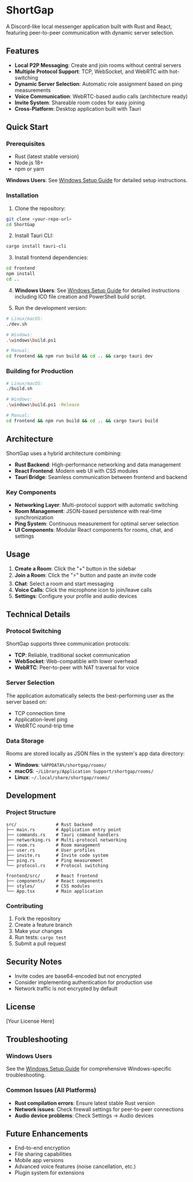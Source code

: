 # ShortGap

A Discord-like local messenger application built with Rust and React, featuring peer-to-peer communication with dynamic server selection.

## Features

- **Local P2P Messaging**: Create and join rooms without central servers
- **Multiple Protocol Support**: TCP, WebSocket, and WebRTC with hot-switching
- **Dynamic Server Selection**: Automatic role assignment based on ping measurements
- **Voice Communication**: WebRTC-based audio calls (architecture ready)
- **Invite System**: Shareable room codes for easy joining
- **Cross-Platform**: Desktop application built with Tauri

## Quick Start

### Prerequisites
- Rust (latest stable version)
- Node.js 18+
- npm or yarn

**Windows Users**: See [Windows Setup Guide](windows/README.md) for detailed setup instructions.

### Installation

1. Clone the repository:
```bash
git clone <your-repo-url>
cd ShortGap
```

2. Install Tauri CLI:
```bash
cargo install tauri-cli
```

3. Install frontend dependencies:
```bash
cd frontend
npm install
cd ..
```

4. **Windows Users**: See [Windows Setup Guide](windows/README.md) for detailed instructions including ICO file creation and PowerShell build script.

5. Run the development version:
```bash
# Linux/macOS:
./dev.sh

# Windows:
.\windows\build.ps1

# Manual:
cd frontend && npm run build && cd .. && cargo tauri dev
```

### Building for Production

```bash
# Linux/macOS:
./build.sh

# Windows:
.\windows\build.ps1 -Release

# Manual:
cd frontend && npm run build && cd .. && cargo tauri build
```

## Architecture

ShortGap uses a hybrid architecture combining:
- **Rust Backend**: High-performance networking and data management
- **React Frontend**: Modern web UI with CSS modules
- **Tauri Bridge**: Seamless communication between frontend and backend

### Key Components

- **Networking Layer**: Multi-protocol support with automatic switching
- **Room Management**: JSON-based persistence with real-time synchronization
- **Ping System**: Continuous measurement for optimal server selection
- **UI Components**: Modular React components for rooms, chat, and settings

## Usage

1. **Create a Room**: Click the "+" button in the sidebar
2. **Join a Room**: Click the "⚡" button and paste an invite code
3. **Chat**: Select a room and start messaging
4. **Voice Calls**: Click the microphone icon to join/leave calls
5. **Settings**: Configure your profile and audio devices

## Technical Details

### Protocol Switching
ShortGap supports three communication protocols:
- **TCP**: Reliable, traditional socket communication
- **WebSocket**: Web-compatible with lower overhead
- **WebRTC**: Peer-to-peer with NAT traversal for voice

### Server Selection
The application automatically selects the best-performing user as the server based on:
- TCP connection time
- Application-level ping
- WebRTC round-trip time

### Data Storage
Rooms are stored locally as JSON files in the system's app data directory:
- **Windows**: `%APPDATA%/shortgap/rooms/`
- **macOS**: `~/Library/Application Support/shortgap/rooms/`
- **Linux**: `~/.local/share/shortgap/rooms/`

## Development

### Project Structure
```
src/               # Rust backend
├── main.rs        # Application entry point
├── commands.rs    # Tauri command handlers
├── networking.rs  # Multi-protocol networking
├── room.rs        # Room management
├── user.rs        # User profiles
├── invite.rs      # Invite code system
├── ping.rs        # Ping measurement
└── protocol.rs    # Protocol switching

frontend/src/      # React frontend
├── components/    # React components
├── styles/        # CSS modules
└── App.tsx        # Main application
```

### Contributing

1. Fork the repository
2. Create a feature branch
3. Make your changes
4. Run tests: `cargo test`
5. Submit a pull request

## Security Notes

- Invite codes are base64-encoded but not encrypted
- Consider implementing authentication for production use
- Network traffic is not encrypted by default

## License

[Your License Here]

## Troubleshooting

### Windows Users
See the [Windows Setup Guide](windows/README.md) for comprehensive Windows-specific troubleshooting.

### Common Issues (All Platforms)

- **Rust compilation errors**: Ensure latest stable Rust version
- **Network issues**: Check firewall settings for peer-to-peer connections
- **Audio device problems**: Check Settings → Audio devices

## Future Enhancements

- End-to-end encryption
- File sharing capabilities
- Mobile app versions
- Advanced voice features (noise cancellation, etc.)
- Plugin system for extensions
